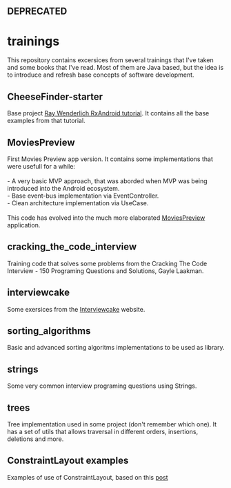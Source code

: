 ## DEPRECATED

# trainings

This repository contains excersices from several trainings that I've taken and some books that I've read. Most of them are  Java based, but the idea is to introduce and refresh base concepts of software development.

## CheeseFinder-starter
Base project [Ray Wenderlich RxAndroid tutorial](https://www.raywenderlich.com/141980/rxandroid-tutorial?utm_source=Android+Weekly&utm_campaign=7128946b09-androidweekly-240&utm_medium=email&utm_term=0_4eb677ad19-7128946b09-337292713). It contains all the base examples from that tutorial.

## MoviesPreview
First Movies Preview app version. It contains some implementations that were usefull for a while:
    <br/>
    <br/>
    - A very basic MVP approach, that was aborded when MVP was being introduced into the Android ecosystem.
    <br/>
    - Base event-bus implementation via EventController.
    <br/>
    - Clean architecture implementation via UseCase.
    <br/>
    <br/>
This code has evolved into the much more elaborated [MoviesPreview](https://github.com/perettijuan/moviespreview) application.

## cracking_the_code_interview
Training code that solves some problems from the Cracking The Code Interview - 150 Programing Questions and Solutions, Gayle Laakman.

## interviewcake
Some exersices from the [Interviewcake](https://www.interviewcake.com/) website.

## sorting_algorithms
Basic and advanced sorting algoritms implementations to be used as library.

## strings
Some very common interview programing questions using Strings.

## trees
Tree implementation used in some project (don't remember which one). It has a set of utils that allows traversal in different orders, insertions, deletions and more.

## ConstraintLayout examples
Examples of use of ConstraintLayout, based on this [post](http://www.uwanttolearn.com/android/constraint-layout-animations-dynamic-constraints-ui-java-hell/?utm_source=Android+Weekly&utm_campaign=6222cbbb6f-android-weekly-243&utm_medium=email&utm_term=0_4eb677ad19-6222cbbb6f-337292713)
